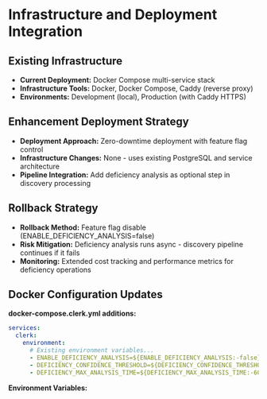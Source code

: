 # Infrastructure and Deployment Integration

## Existing Infrastructure
- **Current Deployment:** Docker Compose multi-service stack
- **Infrastructure Tools:** Docker, Docker Compose, Caddy (reverse proxy)
- **Environments:** Development (local), Production (with Caddy HTTPS)

## Enhancement Deployment Strategy
- **Deployment Approach:** Zero-downtime deployment with feature flag control
- **Infrastructure Changes:** None - uses existing PostgreSQL and service architecture
- **Pipeline Integration:** Add deficiency analysis as optional step in discovery processing

## Rollback Strategy
- **Rollback Method:** Feature flag disable (ENABLE_DEFICIENCY_ANALYSIS=false)
- **Risk Mitigation:** Deficiency analysis runs async - discovery pipeline continues if it fails
- **Monitoring:** Extended cost tracking and performance metrics for deficiency operations

## Docker Configuration Updates

**docker-compose.clerk.yml additions:**
```yaml
services:
  clerk:
    environment:
      # Existing environment variables...
      - ENABLE_DEFICIENCY_ANALYSIS=${ENABLE_DEFICIENCY_ANALYSIS:-false}
      - DEFICIENCY_CONFIDENCE_THRESHOLD=${DEFICIENCY_CONFIDENCE_THRESHOLD:-0.7}
      - DEFICIENCY_MAX_ANALYSIS_TIME=${DEFICIENCY_MAX_ANALYSIS_TIME:-600}
```

**Environment Variables:**
```bash